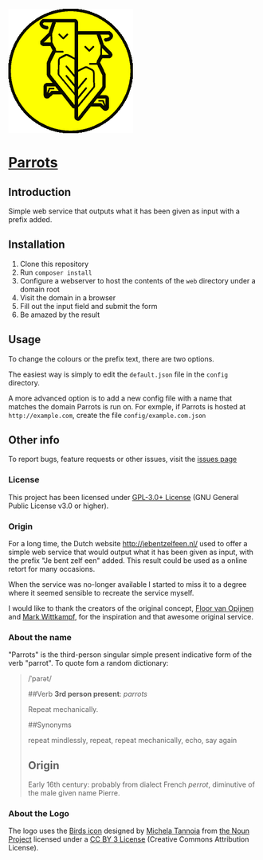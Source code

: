 ![parrots logo][parrots-logo-large]

 [Parrots]
===================


 Introduction
--------------

Simple web service that outputs what it has been given as input with a prefix added.

 Installation
--------------

1. Clone this repository 
2. Run `composer install`
3. Configure a webserver to host the contents of the `web` directory under a domain root 
4. Visit the domain in a browser
5. Fill out the input field and submit the form
6. Be amazed by the result

Usage
----------------

To change the colours or the prefix text, there are two options. 

The easiest way is simply to edit the `default.json` file in the `config` directory.

A more advanced option is to add a new config file with a name that matches the
domain Parrots is run on. For exmple, if Parrots is hosted at `http://example.com`,
create the file `config/example.com.json`

 Other info
----------------

To report bugs, feature requests or other issues, visit the [issues page]

### License

This project has been licensed under [GPL-3.0+ License][GPL-3.0+] (GNU General Public License v3.0 or higher).

### Origin

For a long time, the Dutch website http://jebentzelfeen.nl/ used to offer a
simple web service that would output what it has been given as input, with the 
prefix "Je bent zelf een" added. This result could be used as a online retort 
for many occasions.

When the service was no-longer available I started to miss it to a degree where
it seemed sensible to recreate the service myself.

I would like to thank the creators of the original concept, [Floor van Opijnen]
and [Mark Wittkampf], for the inspiration and that awesome original service.

### About the name

"Parrots" is the third-person singular simple present indicative form of the
verb "parrot". To quote fom a random dictionary:

>
> /ˈparət/
>
> ##Verb
>    **3rd person present**: *parrots*
>
>    Repeat mechanically.
>
> ##Synonyms
>
> repeat mindlessly, repeat, repeat mechanically, echo, say again
>
> ## Origin
> Early 16th century: probably from dialect French *perrot*, diminutive of the male given name Pierre.
>

### About the Logo

The logo uses the [Birds icon] designed by [Michela Tannoia] from [the Noun Project]
licensed under a [CC BY 3 License] (Creative Commons Attribution License).

[Michela Tannoia]: http://thenounproject.com/michela.tannoia/
[Floor van Opijnen]: https://www.facebook.com/floortjevanopijnen
[Mark Wittkampf]: https://twitter.com/wittkampf
[Birds icon]: http://thenounproject.com/term/birds/112329/
[the Noun Project]: http://www.thenounproject.com
[CC BY 3 License]: https://creativecommons.org/licenses/by/3.0/
[GPL-3.0+]: ./LICENSE
[issues page]: https://github.com/potherca/Parrots/issues
[parrots-logo-large]: ./parrots-logo-250.png
[Parrots]: https://github.com/potherca/Parrots/

